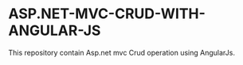 # ASP.NET-MVC-CRUD-WITH-ANGULAR-JS
This repository contain Asp.net mvc Crud operation using AngularJs.
